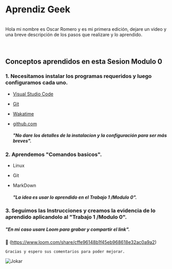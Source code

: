 # __Aprendiz Geek__
<br>Hola mi nombre es Oscar Romero y es mi primera edición, dejare un video y una breve descripción de los pasos que realizare y lo aprendido.</br>
<br></br>

## Conceptos aprendidos en esta Sesion Modulo 0

<h3>1. Necesitamos instalar los programas requeridos y luego configuramos cada uno.</h3>

-  [Visual Studio Code](https://code.visualstudio.com/)
-  [Git](https://git-scm.com/)
-  [Wakatime](https://wakatime.com/)
-  [github.com](https://github.com/)

    <h5>"No dare los detalles de la instalacion y la configuración para ser más breves".</h5>

<h3>2. Aprendemos "Comandos basicos".</h3>

- Linux
- Git
- MarkDown

    <h5>"La idea es usar lo aprendido en el Trabajo 1 /Modulo 0".</h5>

<h3>3. Seguimos las Instrucciones y creamos la evidencia de lo aprendido aplicandolo al "Trabajo 1 /Modulo 0".</h3>
    <h5>"En mi caso usare Loom para grabar y compartir el link".</h5>
    
🔗 (https://www.loom.com/share/cffe96148b1f45eb968618e32ac0a9a2)

~~~
Gracias y espero sus comentarios para poder mejorar.
~~~
![Jokar](https://images.hdqwalls.com/download/the-joker-ag-1600x1200.jpg) 
